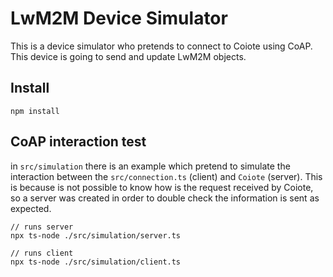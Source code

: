 # LwM2M Device Simulator

This is a device simulator who pretends to connect to Coiote using CoAP. This device is going to send and update LwM2M objects. 

## Install
```
npm install
```

## CoAP interaction test

in `src/simulation` there is an example which pretend to simulate the interaction between the `src/connection.ts` (client) and `Coiote` (server). This is because is not possible to know how is the request received by Coiote, so a server was created in order to double check the information is sent as expected. 

```
// runs server
npx ts-node ./src/simulation/server.ts

// runs client
npx ts-node ./src/simulation/client.ts
```
